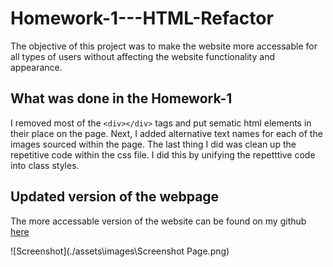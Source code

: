 # Homework-1---HTML-Refactor
The objective of this project was to make the website more accessable for all types of users without affecting the website functionality and appearance.

## What was done in the Homework-1
I removed most of the ``<div></div>`` tags and put sematic html elements in their place on the page.
Next, I added alternative text names for each of the images sourced within the page. 
The last thing I did was clean up the repetitive code within the css file. I did this by unifying the repetttive code into class styles. 

## Updated version of the webpage
The more accessable version of the website can be found on my github [here](https://kalvinn361.github.io/Homework1_HTML_refactor/)

![Screenshot](./assets\images\Screenshot Page.png)
